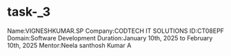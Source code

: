 # task-_3
Name:VIGNESHKUMAR.SP Company:CODTECH IT SOLUTIONS ID:CT08EPF Domain:Software Development Duration:January 10th, 2025 to February 10th, 2025 Mentor:Neela santhosh Kumar A
